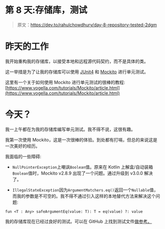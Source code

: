 # 第 8 天:存储库，测试

> 原文：<https://dev.to/rahulchowdhury/day-8-repository-tested-2dgm>

# 昨天的工作

我开始重构我的存储库，以接受本地和远程源代码契约，而不是具体的类。

这一举措是为了让我的存储库可以使用 [JUnit4](https://junit.org/junit4/) 和 [Mockito](https://site.mockito.org/) 进行单元测试。

这里有一个关于如何使用 Mockito 进行单元测试的很棒的教程:[https://www.vogella.com/tutorials/Mockito/article.html](https://www.vogella.com/tutorials/Mockito/article.html)

# 今天？

我一上午都在为我的存储库编写单元测试。我不得不说，这很有趣。

我第一次使用 Mockito，这是一次很棒的体验。到处都有打嗝，但总的来说这是一次美好的经历。

我面临的一些障碍:

*   `NullPointerException`上嘲讽`Boolean`值。原来在 Kotlin 上解盒/自动装箱`Boolean`值时，Mockito v2.8.9 出现了一个问题。通过升级到 v3.0.0 解决了。

*   `IllegalStateException`因为`ArgumentMatchers.eq()`返回一个`Nullable`值，而我的参数是不可空的。我不得不通过引入这样的本地替代方法来解决这个问题:

```
fun <T : Any> safeArgumentEq(value: T): T = eq(value) ?: value 
```

我的存储库现在已经过良好的测试。可以在 GitHub 上找到测试文件[做参考。](https://github.com/rahulchowdhury/elly/blob/master/app/src/test/java/co/rahulchowdhury/elly/data/repo/DefaultElephantRepositoryTest.kt)